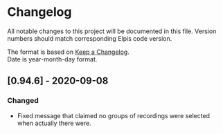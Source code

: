 # Changelog
All notable changes to this project will be documented in this file.
Version numbers should match corresponding Elpis code version.

The format is based on [Keep a Changelog](https://keepachangelog.com/en/1.0.0/).  
Date is year-month-day format.


## [0.94.6] - 2020-09-08

### Changed
- Fixed message that claimed no groups of recordings were selected when actually there were.
